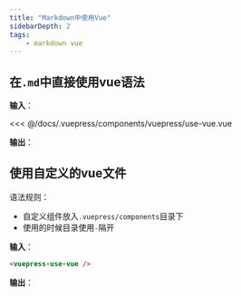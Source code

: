 ```yaml
---
title: "Markdown中使用Vue"
sidebarDepth: 2
tags: 
    - markdown vue
---
```

## 在`.md`中直接使用vue语法

**输入**：<Badge text="在`.md`中直接写入" type="tip"/>

<<< @/docs/.vuepress/components/vuepress/use-vue.vue

**输出**：

<template>
    <div class="box">hello use vue</div>
</template>

<script lang="ts">
import Vue from 'vue'
export default Vue.extend({
    
})
</script>
<style scoped>
.box {
    background: red;
    text-align: center;
}
</style>

## 使用自定义的vue文件

语法规则：

- 自定义组件放入`.vuepress/components`目录下
- 使用的时候目录使用`-`隔开

**输入**：<Badge text="路径：`.vuepress/components/use-vue.vue`" type="tip"/>

```md
<vuepress-use-vue />
```

**输出**：

<vuepress-use-vue />
